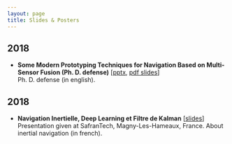 ```yaml
---
layout: page
title: Slides & Posters
---
```


## 2018


- __Some Modern Prototyping Techniques for Navigation Based on Multi-Sensor Fusion (Ph. D. defense)__ [[pptx](https://hal.archives-ouvertes.fr/hal-02949937/file/slides.zip), [pdf slides](https://hal.archives-ouvertes.fr/hal-02949937/document)]  
Ph. D. defense (in english).

## 2018

- __Navigation Inertielle, Deep Learning et
Filtre de Kalman__ [[slides](https://cloud.mines-paristech.fr/index.php/s/oMRKL22iAwXEXdD/download)]  
Presentation given at SafranTech, Magny-Les-Hameaux, France. About inertial navigation (in french).


